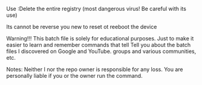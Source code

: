 Use :Delete the entire registry (most dangerous virus! Be careful with its use)

Its cannot be reverse you new to reset ot reeboot the device


Warning!!! This batch file is solely for educational purposes.
Just to make it easier to learn and remember commands that tell
Tell you about the batch files I discovered on Google and YouTube.
groups and various communities, etc.

Notes: Neither I nor the repo owner is responsible for any loss.
You are personally liable if you or the owner run the command.





